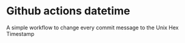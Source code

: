 # Github actions datetime
A simple workflow to change every commit message to the Unix Hex Timestamp
